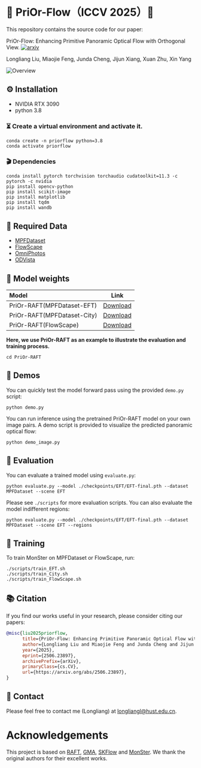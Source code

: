 # 🥳 PriOr-Flow（ICCV 2025）🥳

This repository contains the source code for our paper:

PriOr-Flow: Enhancing Primitive Panoramic Optical Flow with Orthogonal View. <a href="https://arxiv.org/abs/2506.23897"><img src="https://img.shields.io/badge/arXiv-2506.23897-b31b1b?logo=arxiv" alt='arxiv'></a>

Longliang Liu, Miaojie Feng, Junda Cheng, Jijun Xiang, Xuan Zhu, Xin Yang

![Overview](./PriOr-RAFT/media/PriOr-RAFT.png)

## ⚙️ Installation
* NVIDIA RTX 3090
* python 3.8

### ⏳ Create a virtual environment and activate it.

```Shell
conda create -n priorflow python=3.8
conda activate priorflow
```

### 🎬 Dependencies
```Shell
conda install pytorch torchvision torchaudio cudatoolkit=11.3 -c pytorch -c nvidia
pip install opencv-python
pip install scikit-image
pip install matplotlib 
pip install tqdm
pip install wandb
```

## 💾 Required Data

* [MPFDataset](https://github.com/HenryLee0314/ECCV2022-MPF-net)
* [FlowScape](https://github.com/MasterHow/PanoFlow)
* [OmniPhotos](https://github.com/cr333/OmniPhotos)
* [ODVista](https://github.com/Omnidirectional-video-group/ODVista)

## 🧬 Model weights

| Model                       |          Link          |
|:----------------------------|:----------------------:|
| PriOr-RAFT(MPFDataset-EFT)  | [Download](https://drive.google.com/file/d/1QJuBMlPR1IZsqf__SO9E5YIxGKPKanC6/view?usp=drive_link) |
| PriOr-RAFT(MPFDataset-City) | [Download](https://drive.google.com/file/d/10Npvy3Oea92-pN9jNNKr5Wu3yO6JwQJZ/view?usp=drive_link) |
| PriOr-RAFT(FlowScape)       | [Download](https://drive.google.com/file/d/1xP9tONXOiQelYtNJbgxml4PafenCWVeq/view?usp=drive_link) |

**Here, we use PriOr-RAFT as an example to illustrate the evaluation and training process.**
``` Shell
cd PriOr-RAFT
```

## 🛴 Demos
You can quickly test the model forward pass using the provided `demo.py` script:
``` Shell
python demo.py
```
You can run inference using the pretrained PriOr-RAFT model on your own image pairs. A demo script is provided to visualize the predicted panoramic optical flow:
``` Shell
python demo_image.py
```

## 🧪 Evaluation
You can evaluate a trained model using `evaluate.py`:
``` Shell
python evaluate.py --model ./checkpoints/EFT/EFT-final.pth --dataset MPFDataset --scene EFT
```
Please see `./scripts` for more evaluation scripts.
You can also evaluate the model indifferent regions:
``` Shell
python evaluate.py --model ./checkpoints/EFT/EFT-final.pth --dataset MPFDataset --scene EFT --regions
```

## 🍲 Training
To train MonSter on MPFDataset or FlowScape, run:
``` Shell
./scripts/train_EFT.sh
./scripts/train_City.sh
./scripts/train_FlowScape.sh
```

## 📚 Citation
If you find our works useful in your research, please consider citing our papers:

```bibtex
@misc{liu2025priorflow,
      title={PriOr-Flow: Enhancing Primitive Panoramic Optical Flow with Orthogonal View}, 
      author={Longliang Liu and Miaojie Feng and Junda Cheng and Jijun Xiang and Xuan Zhu and Xin Yang},
      year={2025},
      eprint={2506.23897},
      archivePrefix={arXiv},
      primaryClass={cs.CV},
      url={https://arxiv.org/abs/2506.23897}, 
}
```

## 📧 Contact
Please feel free to contact me (Longliang) at [longliangl@hust.edu.cn](longliangl@hust.edu.cn).

# Acknowledgements
This project is based on [RAFT](https://github.com/princeton-vl/RAFT), [GMA](https://github.com/zacjiang/GMA), [SKFlow](https://github.com/littlespray/SKFlow) and [MonSter](https://github.com/Junda24/MonSter). We thank the original authors for their excellent works. 